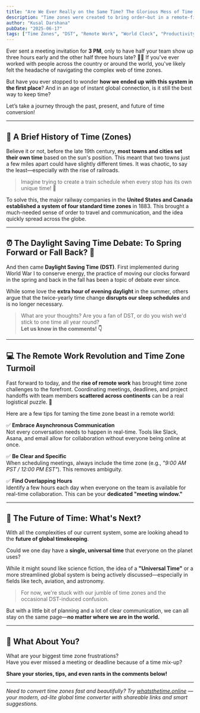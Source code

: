 ```yaml
---
title: "Are We Ever Really on the Same Time? The Glorious Mess of Time Zones 🌎⏰"
description: "Time zones were created to bring order—but in a remote-first world, they often bring chaos. Here's a fun and informative dive into the weird, wonderful history and future of global timekeeping."
author: "Kusal Darshana"
pubDate: "2025-06-17"
tags: ["Time Zones", "DST", "Remote Work", "World Clock", "Productivity"]
---
```


Ever sent a meeting invitation for **3 PM**, only to have half your team show up three hours early and the other half three hours late? 🤦‍♀️ If you've ever worked with people across the country or around the world, you've likely felt the headache of navigating the complex web of time zones.

But have you ever stopped to wonder **how we ended up with this system in the first place**? And in an age of instant global connection, is it still the best way to keep time?

Let’s take a journey through the past, present, and future of time conversion!

---

## 🚂 A Brief History of Time (Zones)

Believe it or not, before the late 19th century, **most towns and cities set their own time** based on the sun's position. This meant that two towns just a few miles apart could have slightly different times. It was chaotic, to say the least—especially with the rise of railroads.

> Imagine trying to create a train schedule when every stop has its own unique time! 🤯

To solve this, the major railway companies in the **United States and Canada established a system of four standard time zones** in 1883. This brought a much-needed sense of order to travel and communication, and the idea quickly spread across the globe.

---

## ⏰ The Daylight Saving Time Debate: To Spring Forward or Fall Back? 🤔

And then came **Daylight Saving Time (DST)**. First implemented during World War I to conserve energy, the practice of moving our clocks forward in the spring and back in the fall has been a topic of debate ever since.

While some love the **extra hour of evening daylight** in the summer, others argue that the twice-yearly time change **disrupts our sleep schedules** and is no longer necessary.

> What are your thoughts? Are you a fan of DST, or do you wish we'd stick to one time all year round?  
**Let us know in the comments! 👇**

---

## 💻 The Remote Work Revolution and Time Zone Turmoil

Fast forward to today, and the **rise of remote work** has brought time zone challenges to the forefront. Coordinating meetings, deadlines, and project handoffs with team members **scattered across continents** can be a real logistical puzzle. 🧩

Here are a few tips for taming the time zone beast in a remote world:

✅ **Embrace Asynchronous Communication**  
Not every conversation needs to happen in real-time. Tools like Slack, Asana, and email allow for collaboration without everyone being online at once.

✅ **Be Clear and Specific**  
When scheduling meetings, always include the time zone (e.g., _"9:00 AM PST / 12:00 PM EST"_). This removes ambiguity.

✅ **Find Overlapping Hours**  
Identify a few hours each day when everyone on the team is available for real-time collaboration. This can be your **dedicated "meeting window."**

---

## 🚀 The Future of Time: What's Next?

With all the complexities of our current system, some are looking ahead to the **future of global timekeeping**.

Could we one day have a **single, universal time** that everyone on the planet uses?

While it might sound like science fiction, the idea of a **"Universal Time"** or a more streamlined global system is being actively discussed—especially in fields like tech, aviation, and astronomy.

> For now, we're stuck with our jumble of time zones and the occasional DST-induced confusion.

But with a little bit of planning and a lot of clear communication, we can all stay on the same page—**no matter where we are in the world.**

---

## 💬 What About You?

What are your biggest time zone frustrations?  
Have you ever missed a meeting or deadline because of a time mix-up?

**Share your stories, tips, and even rants in the comments below!**

---

*Need to convert time zones fast and beautifully? Try [whatsthetime.online](https://whatsthetime.online) — your modern, ad-lite global time converter with shareable links and smart suggestions.*
